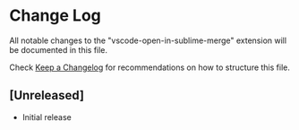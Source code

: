 # Change Log

All notable changes to the "vscode-open-in-sublime-merge" extension will be documented in this file.

Check [Keep a Changelog](http://keepachangelog.com/) for recommendations on how to structure this file.

## [Unreleased]

- Initial release